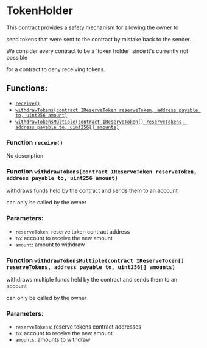 # TokenHolder

This contract provides a safety mechanism for allowing the owner to

send tokens that were sent to the contract by mistake back to the sender.

We consider every contract to be a 'token holder' since it's currently not possible

for a contract to deny receiving tokens.

## Functions:

* [`receive()`](tokenholder.md#TokenHolder-receive--)
* [`withdrawTokens(contract IReserveToken reserveToken, address payable to, uint256 amount)`](tokenholder.md#TokenHolder-withdrawTokens-contract-IReserveToken-address-payable-uint256-)
* [`withdrawTokensMultiple(contract IReserveToken[] reserveTokens, address payable to, uint256[] amounts)`](tokenholder.md#TokenHolder-withdrawTokensMultiple-contract-IReserveToken---address-payable-uint256---)

### Function `receive()` <a id="TokenHolder-receive--"></a>

No description

### Function `withdrawTokens(contract IReserveToken reserveToken, address payable to, uint256 amount)` <a id="TokenHolder-withdrawTokens-contract-IReserveToken-address-payable-uint256-"></a>

withdraws funds held by the contract and sends them to an account

can only be called by the owner

### Parameters:

* `reserveToken`: reserve token contract address
* `to`: account to receive the new amount
* `amount`: amount to withdraw

### Function `withdrawTokensMultiple(contract IReserveToken[] reserveTokens, address payable to, uint256[] amounts)` <a id="TokenHolder-withdrawTokensMultiple-contract-IReserveToken---address-payable-uint256---"></a>

withdraws multiple funds held by the contract and sends them to an account

can only be called by the owner

### Parameters:

* `reserveTokens`: reserve tokens contract addresses
* `to`: account to receive the new amount
* `amounts`: amounts to withdraw

